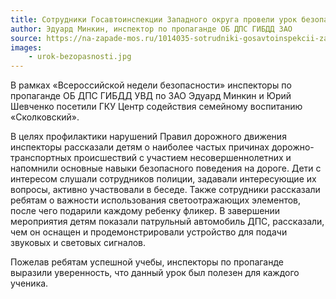 ```yaml
---
title: Сотрудники Госавтоинспекции Западного округа провели урок безопасности в ЦССВ «Сколковский»
author: Эдуард Минкин, инспектор по пропаганде ОБ ДПС ГИБДД ЗАО
source: https://na-zapade-mos.ru/1014035-sotrudniki-gosavtoinspekcii-zapadnogo-okruga-proveli-urok-bezopasnosti-v-cssv-skolkovskij.html
images:
    - urok-bezopasnosti.jpg
---
```

В рамках «Всероссийской недели безопасности» инспекторы по пропаганде ОБ ДПС ГИБДД УВД по ЗАО Эдуард Минкин и Юрий
Шевченко посетили ГКУ Центр содействия семейному воспитанию «Сколковский».

<!--more-->
В целях профилактики нарушений Правил дорожного движения инспекторы рассказали детям о наиболее частых причинах
дорожно-транспортных происшествий с участием несовершеннолетних и напомнили основные навыки безопасного поведения
на дороге. Дети с интересом слушали сотрудников полиции, задавали интересующие их вопросы, активно участвовали в беседе.
Также сотрудники рассказали ребятам о важности использования светоотражающих элементов, после чего подарили каждому
ребенку фликер. В завершении мероприятия детям показали патрульный автомобиль ДПС, рассказали, чем он оснащен
и продемонстрировали устройство для подачи звуковых и световых сигналов.

Пожелав ребятам успешной учебы, инспекторы по пропаганде выразили уверенность, что данный урок был полезен для каждого
ученика.

